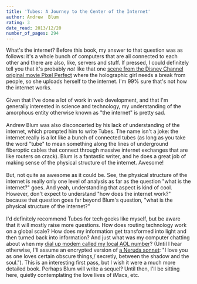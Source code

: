 ```yaml
---
title: 'Tubes: A Journey to the Center of the Internet'
author: Andrew  Blum
rating: 3
date_read: 2013/12/20
number_of_pages: 294
---
```


What's the internet? Before this book, my answer to that question was as follows: it's a whole bunch of computers that are all connected to each other and there are also, like, servers and stuff. If pressed, I could definitely tell you that it's probably <i>not</i> like that one <a href="https://www.youtube.com/watch?v=HnCcvrrFWDU">scene from the Disney Channel original movie Pixel Perfect</a> where the holographic girl needs a break from people, so she uploads herself to the internet. I'm 99% sure that's not how the internet works.<br/><br/>Given that I've done a lot of work in web development, and that I'm generally interested in science and technology, my understanding of the amorphous entity otherwise known as "the internet" is pretty sad. <br/><br/>Andrew Blum was also disconcerted by his lack of understanding of the internet, which prompted him to write Tubes. The name isn't a joke: the internet really is a lot like a bunch of connected tubes (as long as you take the word "tube" to mean something along the lines of underground fiberoptic cables that connect through massive internet exchanges that are like routers on crack). Blum is a fantastic writer, and he does a great job of making sense of the physical structure of the internet. Awesome!<br/><br/>But, not quite as awesome as it could be. See, the physical structure of the internet is really only one level of analysis as far as the question "what is the internet?" goes. And yeah, understanding that aspect is kind of cool. However, don't expect to understand "how does the internet work?" because that question goes far beyond Blum's question, "what is the physical structure of the internet?" <br/><br/>I'd definitely recommend Tubes for tech geeks like myself, but be aware that it will mostly raise more questions. How does routing technology work on a global scale? How does my information get transformed into light and then turned back into information? And just what was my computer chatting about when my <a href="http://en.wikipedia.org/wiki/File:Dial_up_modem_noises.ogg">dial up modem called my local AOL number</a>? (Until I hear otherwise, I'll assume an encrypted version of <a href="http://www.poetryfoundation.org/poem/17925">a Neruda sonnet</a>: "I love you as one loves certain obscure things,/ secretly, between the shadow and the soul."). This is an interesting first pass, but I wish it were a much more detailed book. Perhaps Blum will write a sequel? Until then, I'll be sitting here, quietly contemplating the love lives of iMacs, etc.